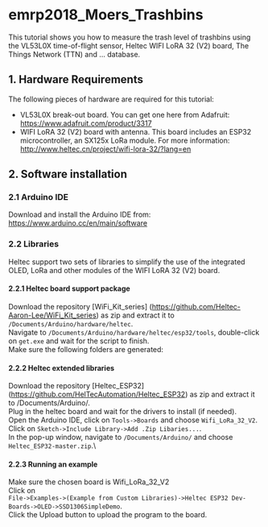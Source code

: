 # emrp2018_Moers_Trashbins
This tutorial shows you how to measure the trash level of trashbins using the VL53L0X time-of-flight sensor, Heltec WIFI LoRA 32 (V2) board, The Things Network (TTN) and ... database.
## 1. Hardware Requirements
The following pieces of hardware are required for this tutorial:
- VL53L0X break-out board. You can get one here from Adafruit: https://www.adafruit.com/product/3317
- WIFI LoRA 32 (V2) board with antenna. This board includes an ESP32 microcontroller, an SX125x LoRa module. For more information: http://www.heltec.cn/project/wifi-lora-32/?lang=en

## 2. Software installation
### 2.1 Arduino IDE
Download and install the Arduino IDE from: https://www.arduino.cc/en/main/software

### 2.2 Libraries
Heltec support two sets of libraries to simplify the use of the integrated OLED, LoRa and other modules of the WIFI LoRA 32 (V2) board.

#### 2.2.1 Heltec board support package
Download the repository [WiFi_Kit_series] (https://github.com/Heltec-Aaron-Lee/WiFi_Kit_series) as zip and extract it to `/Documents/Arduino/hardware/heltec`.\
Navigate to `/Documents/Arduino/hardware/heltec/esp32/tools`, double-click on `get.exe` and wait for the script to finish.\
Make sure the following folders are generated:

#### 2.2.2 Heltec extended libraries
Download the repository [Heltec_ESP32] (https://github.com/HelTecAutomation/Heltec_ESP32) as zip and extract it to /Documents/Arduino/.\
Plug in the heltec board and wait for the drivers to install (if needed).\
Open the Arduino IDE, click on `Tools->Boards` and choose `Wifi_LoRa_32_V2`.\
Click on `Sketch->Include Library->Add .Zip Libaries...`.\
In the pop-up window, navigate to `/Documents/Arduino/` and choose `Heltec_ESP32-master.zip`.\

#### 2.2.3 Running an example
Make sure the chosen board is Wifi_LoRa_32_V2\
Click on \
`File->Examples->(Example from Custom Libraries)->Heltec ESP32 Dev-Boards->OLED->SSD1306SimpleDemo`.\
Click the Upload button to upload the program to the board.


